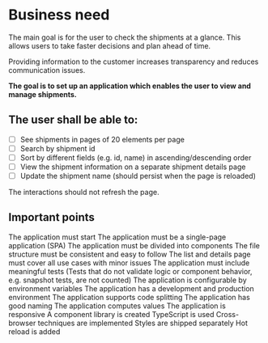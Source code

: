 # Business need

The main goal is for the user to check the shipments at a glance. This allows users to take faster decisions and plan ahead of time.

Providing information to the customer increases transparency and reduces communication issues.

**The goal is to set up an application which enables the user to view and manage shipments.**

## The user shall be able to:
- [ ] See shipments in pages of 20 elements per page
- [ ] Search by shipment id
- [ ] Sort by different fields (e.g. id, name) in ascending/descending order
- [ ] View the shipment information on a separate shipment details page
- [ ] Update the shipment name (should persist when the page is reloaded)

The interactions should not refresh the page.

## Important points
The application must start
The application must be a single-page application (SPA)
The application must be divided into components
The file structure must be consistent and easy to follow
The list and details page must cover all use cases with minor issues
The application must include meaningful tests (Tests that do not validate logic or component behavior, e.g. snapshot tests, are not counted)
The application is configurable by environment variables
The application has a development and production environment
The application supports code splitting
The application has good naming
The application computes values
The application is responsive
A component library is created
TypeScript is used
Cross-browser techniques are implemented
Styles are shipped separately
Hot reload is added
